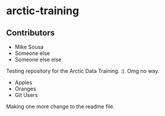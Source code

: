 # arctic-training

## Contributors
 - Mike Sousa
 - Someone else
 - Someone else else
 

Testing repository for the Arctic Data Training. :). Omg no way. 


* Apples
* Oranges
* Git Users

Making one more change to the readme file.